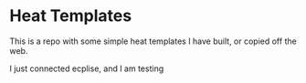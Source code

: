 # Heat Templates

This is a repo with some simple heat templates I have built, or copied off the web. 

I just connected ecplise, and I am testing
